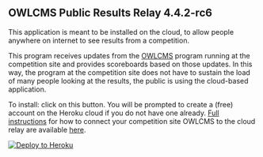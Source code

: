 ## OWLCMS Public Results Relay 4.4.2-rc6

This application is meant to be installed on the cloud, to allow people anywhere on internet to see results from a competition.  

This program receives updates from the [OWLCMS](https://jflamy.github.io/owlcms4/#/index) program running at the competition site and provides scoreboards based on those updates.  In this way, the program at the competition site does not have to sustain the load of many people looking at the results, the public is using the cloud-based application.

To install: click on this button.  You will be prompted to create a (free) account on the Heroku cloud if you do not have one already.  [Full instructions](https://${env.REPO_OWNER}.github.io/${env.O_REPO_NAME}/#/Remote) for how to connect your competition site OWLCMS to the cloud relay are available [here](https://jflamy-dev.github.io/owlcms4-prerelease/#/Remote).

[![Deploy to Heroku](https://www.herokucdn.com/deploy/button.png)](https://heroku.com/deploy?template=https://github.com/${env.REPO_OWNER}/${env.P_REPO_NAME}/tree/4.4.2-rc6)


